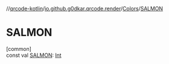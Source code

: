 //[qrcode-kotlin](../../../index.md)/[io.github.g0dkar.qrcode.render](../index.md)/[Colors](index.md)/[SALMON](-s-a-l-m-o-n.md)

# SALMON

[common]\
const val [SALMON](-s-a-l-m-o-n.md): [Int](https://kotlinlang.org/api/latest/jvm/stdlib/kotlin/-int/index.html)
